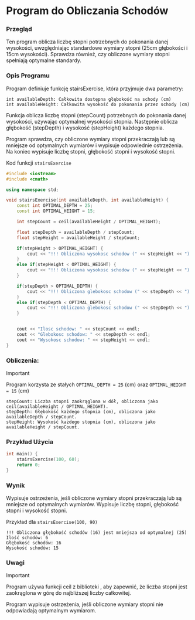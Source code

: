 # Program do Obliczania Schodów

### Przegląd
Ten program oblicza liczbę stopni potrzebnych do pokonania danej wysokości, uwzględniając standardowe wymiary stopni (25cm głębokości i 15cm wysokości). Sprawdza również, czy obliczone wymiary stopni spełniają optymalne standardy.

### Opis Programu
Program definiuje funkcję stairsExercise, która przyjmuje dwa parametry:

    int availableDepth: Całkowita dostępna głębokość na schody (cm)
    int availableHeight: Całkowita wysokość do pokonania przez schody (cm)

Funkcja oblicza liczbę stopni (stepCount) potrzebnych do pokonania danej wysokości, używając optymalnej wysokości stopnia. Następnie oblicza głębokość (stepDepth) i wysokość (stepHeight) każdego stopnia.

Program sprawdza, czy obliczone wymiary stopni przekraczają lub są mniejsze od optymalnych wymiarów i wypisuje odpowiednie ostrzeżenia. Na koniec wypisuje liczbę stopni, głębokość stopni i wysokość stopni.

Kod funkcji ```stairsExercise```

```cpp
#include <iostream>
#include <cmath>

using namespace std;

void stairsExercise(int availableDepth, int availableHeight) {
	const int OPTIMAL_DEPTH = 25;
	const int OPTIMAL_HEIGHT = 15;

	int stepCount = ceil(availableHeight / OPTIMAL_HEIGHT);

	float stepDepth = availableDepth / stepCount;
	float stepHeight = availableHeight / stepCount;

	if(stepHeight > OPTIMAL_HEIGHT) {
		cout << "!!! Obliczona wysokosc schodow (" << stepHeight << ") jest wieksza od optymalnej (" << OPTIMAL_HEIGHT << ")" << endl;
	}
	else if(stepHeight < OPTIMAL_HEIGHT) {
		cout << "!!! Obliczona wysokosc schodow (" << stepHeight << ") jest mniejsza od optymalnej (" << OPTIMAL_HEIGHT << ")" << endl;
	}

	if(stepDepth > OPTIMAL_DEPTH) {
		cout << "!!! Obliczona glebokosc schodow (" << stepDepth << ") jest wieksza od optymalnej (" << OPTIMAL_DEPTH << ")" << endl;
	}
	else if(stepDepth < OPTIMAL_DEPTH) {
		cout << "!!! Obliczona glebokosc schodow (" << stepDepth << ") jest mniejsza od optymalnej (" << OPTIMAL_DEPTH << ")" << endl;
	}


	cout << "Ilosc schodow: " << stepCount << endl;
	cout << "Glebokosc schodow: " << stepDepth << endl;
	cout << "Wysokosc schodow: " << stepHeight << endl;
}
```

### Obliczenia:

>[!Important]
>Program korzysta ze stałych ```OPTIMAL_DEPTH = 25``` (cm) oraz ```OPTIMAL_HEIGHT = 15``` (cm)

```
stepCount: Liczba stopni zaokrąglona w dół, obliczona jako ceil(availableHeight / OPTIMAL_HEIGHT).
stepDepth: Głębokość każdego stopnia (cm), obliczona jako availableDepth / stepCount.
stepHeight: Wysokość każdego stopnia (cm), obliczona jako availableHeight / stepCount.
```
### Przykład Użycia
```cpp
int main() {
    stairsExercise(100, 60);
    return 0;
}
```

### Wynik
Wypisuje ostrzeżenia, jeśli obliczone wymiary stopni przekraczają lub są mniejsze od optymalnych wymiarów.
Wypisuje liczbę stopni, głębokość stopni i wysokość stopni.

Przykład dla ```stairsExercise(100, 90)```

```shell
!!! Obliczona głębokość schodów (16) jest mniejsza od optymalnej (25)
Ilość schodów: 6
Głębokość schodów: 16
Wysokość schodów: 15
```

### Uwagi

>[!Important]
>Program używa funkcji ceil z biblioteki <cmath>, aby zapewnić, że liczba stopni jest zaokrąglona w górę do najbliższej liczby całkowitej.
>
>Program wypisuje ostrzeżenia, jeśli obliczone wymiary stopni nie odpowiadają optymalnym wymiarom.
